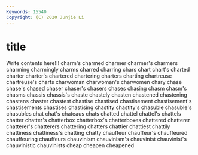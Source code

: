 ```yaml
---
Keywords: 15540
Copyright: (C) 2020 Junjie Li
---
```


# title

Write contents here!!!
charm's 
charmed 
charmer 
charmer's 
charmers 
charming 
charmingly 
charms 
charred 
charring
chars 
chart 
chart's 
charted 
charter 
charter's 
chartered 
chartering 
charters 
charting
chartreuse 
chartreuse's 
charts 
charwoman 
charwoman's 
charwomen 
chary 
chase 
chase's 
chased
chaser 
chaser's 
chasers 
chases 
chasing 
chasm 
chasm's 
chasms 
chassis 
chassis's
chaste 
chastely 
chasten 
chastened 
chastening 
chastens 
chaster 
chastest 
chastise 
chastised
chastisement 
chastisement's 
chastisements 
chastises 
chastising 
chastity 
chastity's 
chasuble 
chasuble's 
chasubles
chat 
chat's 
chateaus 
chats 
chatted 
chattel 
chattel's 
chattels 
chatter 
chatter's
chatterbox 
chatterbox's 
chatterboxes 
chattered 
chatterer 
chatterer's 
chatterers 
chattering 
chatters 
chattier
chattiest 
chattily 
chattiness 
chattiness's 
chatting 
chatty 
chauffeur 
chauffeur's 
chauffeured 
chauffeuring
chauffeurs 
chauvinism 
chauvinism's 
chauvinist 
chauvinist's 
chauvinistic 
chauvinists 
cheap 
cheapen 
cheapened
